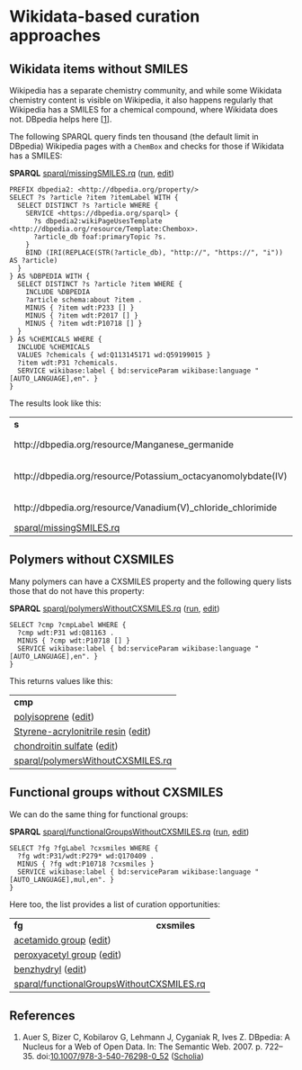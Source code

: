# Wikidata-based curation approaches

## Wikidata items without SMILES

Wikipedia has a separate chemistry community, and while some Wikidata chemistry content is visible on
Wikipedia, it also happens regularly that Wikipedia has a SMILES for a chemical compound, where Wikidata
does not. DBpedia helps here [<a href="#citeref1">1</a>].

The following SPARQL query finds ten thousand (the default limit in DBpedia) Wikipedia pages with 
a `ChemBox` and checks for those if Wikidata has a SMILES:

**SPARQL** [sparql/missingSMILES.rq](sparql/missingSMILES.code.html) ([run](https://query.wikidata.org/embed.html#PREFIX%20dbpedia2%3A%20%3Chttp%3A%2F%2Fdbpedia.org%2Fproperty%2F%3E%0A%0ASELECT%20%3Fs%20%3Farticle%20%3Fitem%20%3FitemLabel%20WITH%20%7B%0A%20%20SELECT%20DISTINCT%20%3Fs%20%3Farticle%20WHERE%20%7B%0A%20%20%20%20SERVICE%20%3Chttps%3A%2F%2Fdbpedia.org%2Fsparql%3E%20%7B%0A%20%20%20%20%20%20%3Fs%20dbpedia2%3AwikiPageUsesTemplate%20%3Chttp%3A%2F%2Fdbpedia.org%2Fresource%2FTemplate%3AChembox%3E.%0A%20%20%20%20%20%20%3Farticle_db%20foaf%3AprimaryTopic%20%3Fs.%0A%20%20%20%20%7D%0A%20%20%20%20BIND%20%28IRI%28REPLACE%28STR%28%3Farticle_db%29%2C%20%22http%3A%2F%2F%22%2C%20%22https%3A%2F%2F%22%2C%20%22i%22%29%29%20AS%20%3Farticle%29%0A%20%20%7D%0A%7D%20AS%20%25DBPEDIA%20WITH%20%7B%0A%20%20SELECT%20DISTINCT%20%3Fs%20%3Farticle%20%3Fitem%20WHERE%20%7B%0A%20%20%20%20INCLUDE%20%25DBPEDIA%0A%20%20%20%20%3Farticle%20schema%3Aabout%20%3Fitem%20.%0A%20%20%20%20MINUS%20%7B%20%3Fitem%20wdt%3AP233%20%5B%5D%20%7D%0A%20%20%20%20MINUS%20%7B%20%3Fitem%20wdt%3AP2017%20%5B%5D%20%7D%0A%20%20%20%20MINUS%20%7B%20%3Fitem%20wdt%3AP10718%20%5B%5D%20%7D%0A%20%20%7D%0A%7D%20AS%20%25CHEMICALS%20WHERE%20%7B%0A%20%20INCLUDE%20%25CHEMICALS%0A%20%20VALUES%20%3Fchemicals%20%7B%20wd%3AQ113145171%20wd%3AQ59199015%20%7D%0A%20%20%3Fitem%20wdt%3AP31%20%3Fchemicals.%0A%20%20SERVICE%20wikibase%3Alabel%20%7B%20bd%3AserviceParam%20wikibase%3Alanguage%20%22%5BAUTO_LANGUAGE%5D%2Cen%22.%20%7D%0A%7D%0A), [edit](https://query.wikidata.org/#PREFIX%20dbpedia2%3A%20%3Chttp%3A%2F%2Fdbpedia.org%2Fproperty%2F%3E%0A%0ASELECT%20%3Fs%20%3Farticle%20%3Fitem%20%3FitemLabel%20WITH%20%7B%0A%20%20SELECT%20DISTINCT%20%3Fs%20%3Farticle%20WHERE%20%7B%0A%20%20%20%20SERVICE%20%3Chttps%3A%2F%2Fdbpedia.org%2Fsparql%3E%20%7B%0A%20%20%20%20%20%20%3Fs%20dbpedia2%3AwikiPageUsesTemplate%20%3Chttp%3A%2F%2Fdbpedia.org%2Fresource%2FTemplate%3AChembox%3E.%0A%20%20%20%20%20%20%3Farticle_db%20foaf%3AprimaryTopic%20%3Fs.%0A%20%20%20%20%7D%0A%20%20%20%20BIND%20%28IRI%28REPLACE%28STR%28%3Farticle_db%29%2C%20%22http%3A%2F%2F%22%2C%20%22https%3A%2F%2F%22%2C%20%22i%22%29%29%20AS%20%3Farticle%29%0A%20%20%7D%0A%7D%20AS%20%25DBPEDIA%20WITH%20%7B%0A%20%20SELECT%20DISTINCT%20%3Fs%20%3Farticle%20%3Fitem%20WHERE%20%7B%0A%20%20%20%20INCLUDE%20%25DBPEDIA%0A%20%20%20%20%3Farticle%20schema%3Aabout%20%3Fitem%20.%0A%20%20%20%20MINUS%20%7B%20%3Fitem%20wdt%3AP233%20%5B%5D%20%7D%0A%20%20%20%20MINUS%20%7B%20%3Fitem%20wdt%3AP2017%20%5B%5D%20%7D%0A%20%20%20%20MINUS%20%7B%20%3Fitem%20wdt%3AP10718%20%5B%5D%20%7D%0A%20%20%7D%0A%7D%20AS%20%25CHEMICALS%20WHERE%20%7B%0A%20%20INCLUDE%20%25CHEMICALS%0A%20%20VALUES%20%3Fchemicals%20%7B%20wd%3AQ113145171%20wd%3AQ59199015%20%7D%0A%20%20%3Fitem%20wdt%3AP31%20%3Fchemicals.%0A%20%20SERVICE%20wikibase%3Alabel%20%7B%20bd%3AserviceParam%20wikibase%3Alanguage%20%22%5BAUTO_LANGUAGE%5D%2Cen%22.%20%7D%0A%7D%0A))

```sparql
PREFIX dbpedia2: <http://dbpedia.org/property/>
SELECT ?s ?article ?item ?itemLabel WITH {
  SELECT DISTINCT ?s ?article WHERE {
    SERVICE <https://dbpedia.org/sparql> {
      ?s dbpedia2:wikiPageUsesTemplate <http://dbpedia.org/resource/Template:Chembox>.
      ?article_db foaf:primaryTopic ?s.
    }
    BIND (IRI(REPLACE(STR(?article_db), "http://", "https://", "i")) AS ?article)
  }
} AS %DBPEDIA WITH {
  SELECT DISTINCT ?s ?article ?item WHERE {
    INCLUDE %DBPEDIA
    ?article schema:about ?item .
    MINUS { ?item wdt:P233 [] }
    MINUS { ?item wdt:P2017 [] }
    MINUS { ?item wdt:P10718 [] }
  }
} AS %CHEMICALS WHERE {
  INCLUDE %CHEMICALS
  VALUES ?chemicals { wd:Q113145171 wd:Q59199015 }
  ?item wdt:P31 ?chemicals.
  SERVICE wikibase:label { bd:serviceParam wikibase:language "[AUTO_LANGUAGE],en". }
}
```

The results look like this:

<table>
  <tr>
    <td><b>s</b></td>
    <td><b>article</b></td>
    <td><b>item</b></td>
  </tr>
  <tr>
    <td>http://dbpedia.org/resource/Manganese_germanide</td>
    <td>https://en.wikipedia.org/wiki/Manganese_germanide</td>
    <td><a href="https://tools.wmflabs.org/scholia/Q97933222">Manganese germanide</a> (<a href="http://www.wikidata.org/entity/Q97933222">edit</a>)</td>
  </tr>
  <tr>
    <td>http://dbpedia.org/resource/Potassium_octacyanomolybdate(IV)</td>
    <td>https://en.wikipedia.org/wiki/Potassium_octacyanomolybdate(IV)</td>
    <td><a href="https://tools.wmflabs.org/scholia/Q98078085">Potassium octacyanomolybdate(IV)</a> (<a href="http://www.wikidata.org/entity/Q98078085">edit</a>)</td>
  </tr>
  <tr>
    <td>http://dbpedia.org/resource/Vanadium(V)_chloride_chlorimide</td>
    <td>https://en.wikipedia.org/wiki/Vanadium(V)_chloride_chlorimide</td>
    <td><a href="https://tools.wmflabs.org/scholia/Q100341984">vanadium(V) chloride chlorimide</a> (<a href="http://www.wikidata.org/entity/Q100341984">edit</a>)</td>
  </tr>
  <tr><td colspan="2"><a href="sparql/missingSMILES.code.html">sparql/missingSMILES.rq</a></td></tr>
</table>

## Polymers without CXSMILES

Many polymers can have a CXSMILES property and the following query lists those that do not
have this property:

**SPARQL** [sparql/polymersWithoutCXSMILES.rq](sparql/polymersWithoutCXSMILES.code.html) ([run](https://query.wikidata.org/embed.html#SELECT%20%3Fcmp%20%3FcmpLabel%20WHERE%20%7B%0A%20%20%3Fcmp%20wdt%3AP31%20wd%3AQ81163%20.%0A%20%20MINUS%20%7B%20%3Fcmp%20wdt%3AP10718%20%5B%5D%20%7D%0A%20%20SERVICE%20wikibase%3Alabel%20%7B%20bd%3AserviceParam%20wikibase%3Alanguage%20%22%5BAUTO_LANGUAGE%5D%2Cen%22.%20%7D%0A%7D%0A), [edit](https://query.wikidata.org/#SELECT%20%3Fcmp%20%3FcmpLabel%20WHERE%20%7B%0A%20%20%3Fcmp%20wdt%3AP31%20wd%3AQ81163%20.%0A%20%20MINUS%20%7B%20%3Fcmp%20wdt%3AP10718%20%5B%5D%20%7D%0A%20%20SERVICE%20wikibase%3Alabel%20%7B%20bd%3AserviceParam%20wikibase%3Alanguage%20%22%5BAUTO_LANGUAGE%5D%2Cen%22.%20%7D%0A%7D%0A))

```sparql
SELECT ?cmp ?cmpLabel WHERE {
  ?cmp wdt:P31 wd:Q81163 .
  MINUS { ?cmp wdt:P10718 [] }
  SERVICE wikibase:label { bd:serviceParam wikibase:language "[AUTO_LANGUAGE],en". }
}
```

This returns values like this:

<table>
  <tr>
    <td><b>cmp</b></td>
  </tr>
  <tr>
    <td><a href="https://tools.wmflabs.org/scholia/Q145126">polyisoprene</a> (<a href="http://www.wikidata.org/entity/Q145126">edit</a>)</td>
  </tr>
  <tr>
    <td><a href="https://tools.wmflabs.org/scholia/Q146415">Styrene-acrylonitrile resin</a> (<a href="http://www.wikidata.org/entity/Q146415">edit</a>)</td>
  </tr>
  <tr>
    <td><a href="https://tools.wmflabs.org/scholia/Q408014">chondroitin sulfate</a> (<a href="http://www.wikidata.org/entity/Q408014">edit</a>)</td>
  </tr>
  <tr><td colspan="2"><a href="sparql/polymersWithoutCXSMILES.code.html">sparql/polymersWithoutCXSMILES.rq</a></td></tr>
</table>

## Functional groups without CXSMILES

We can do the same thing for functional groups:

**SPARQL** [sparql/functionalGroupsWithoutCXSMILES.rq](sparql/functionalGroupsWithoutCXSMILES.code.html) ([run](https://query.wikidata.org/embed.html#SELECT%20%3Ffg%20%3FfgLabel%20%3Fcxsmiles%20WHERE%20%7B%0A%20%20%3Ffg%20wdt%3AP31%2Fwdt%3AP279*%20wd%3AQ170409%20.%0A%20%20MINUS%20%7B%20%3Ffg%20wdt%3AP10718%20%3Fcxsmiles%20%7D%0A%20%20SERVICE%20wikibase%3Alabel%20%7B%20bd%3AserviceParam%20wikibase%3Alanguage%20%22%5BAUTO_LANGUAGE%5D%2Cmul%2Cen%22.%20%7D%0A%7D%0A), [edit](https://query.wikidata.org/#SELECT%20%3Ffg%20%3FfgLabel%20%3Fcxsmiles%20WHERE%20%7B%0A%20%20%3Ffg%20wdt%3AP31%2Fwdt%3AP279*%20wd%3AQ170409%20.%0A%20%20MINUS%20%7B%20%3Ffg%20wdt%3AP10718%20%3Fcxsmiles%20%7D%0A%20%20SERVICE%20wikibase%3Alabel%20%7B%20bd%3AserviceParam%20wikibase%3Alanguage%20%22%5BAUTO_LANGUAGE%5D%2Cmul%2Cen%22.%20%7D%0A%7D%0A))

```sparql
SELECT ?fg ?fgLabel ?cxsmiles WHERE {
  ?fg wdt:P31/wdt:P279* wd:Q170409 .
  MINUS { ?fg wdt:P10718 ?cxsmiles }
  SERVICE wikibase:label { bd:serviceParam wikibase:language "[AUTO_LANGUAGE],mul,en". }
}
```

Here too, the list provides a list of curation opportunities:

<table>
  <tr>
    <td><b>fg</b></td>
    <td><b>cxsmiles</b></td>
  </tr>
  <tr>
    <td><a href="https://tools.wmflabs.org/scholia/Q2633793">acetamido group</a> (<a href="http://www.wikidata.org/entity/Q2633793">edit</a>)</td>
    <td></td>
  </tr>
  <tr>
    <td><a href="https://tools.wmflabs.org/scholia/Q2633806">peroxyacetyl group</a> (<a href="http://www.wikidata.org/entity/Q2633806">edit</a>)</td>
    <td></td>
  </tr>
  <tr>
    <td><a href="https://tools.wmflabs.org/scholia/Q2896782">benzhydryl</a> (<a href="http://www.wikidata.org/entity/Q2896782">edit</a>)</td>
    <td></td>
  </tr>
  <tr><td colspan="2"><a href="sparql/functionalGroupsWithoutCXSMILES.code.html">sparql/functionalGroupsWithoutCXSMILES.rq</a></td></tr>
</table>

## References

1. <a name="citeref1"></a> Auer S, Bizer C, Kobilarov G, Lehmann J, Cyganiak R, Ives Z. DBpedia: A Nucleus for a Web of Open Data. In: The Semantic Web. 2007. p. 722–35.  doi:[10.1007/978-3-540-76298-0_52](https://doi.org/10.1007/978-3-540-76298-0_52) ([Scholia](https://scholia.toolforge.org/doi/10.1007/978-3-540-76298-0_52))

